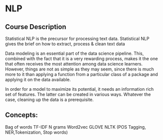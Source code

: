 # NLP

## Course Description

Statistical NLP is the precursor for processing text data. Statistical NLP gives the brief on how to extract, process & clean text data

Data modeling is an essential part of the data science pipeline. This, combined with the fact that it is a very rewarding process, makes it the one that often receives the most attention among data science learners. However, things are not as simple as they may seem, since there is much more to it than applying a function from a particular class of a package and applying it on the data available.

In order for a model to maximize its potential, it needs an information rich set of features. The latter can be created in various ways. Whatever the case, cleaning up the data is a prerequisite. 

## Concepts:

Bag of words
TF-IDF
N grams
Word2vec
GLOVE
NLTK (POS Tagging, NER,Tokenization, Stop words)
